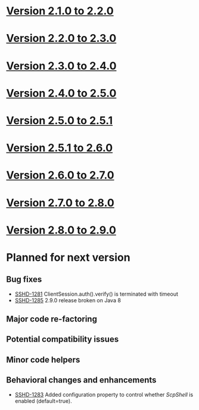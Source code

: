 # [Version 2.1.0 to 2.2.0](./docs/changes/2.2.0.md)

# [Version 2.2.0 to 2.3.0](./docs/changes/2.3.0.md)

# [Version 2.3.0 to 2.4.0](./docs/changes/2.4.0.md)

# [Version 2.4.0 to 2.5.0](./docs/changes/2.5.0.md)

# [Version 2.5.0 to 2.5.1](./docs/changes/2.5.1.md)

# [Version 2.5.1 to 2.6.0](./docs/changes/2.6.0.md)

# [Version 2.6.0 to 2.7.0](./docs/changes/2.7.0.md)

# [Version 2.7.0 to 2.8.0](./docs/changes/2.8.0.md)

# [Version 2.8.0 to 2.9.0](./docs/changes/2.9.0.md)

# Planned for next version

## Bug fixes

* [SSHD-1281](https://issues.apache.org/jira/browse/SSHD-1281) ClientSession.auth().verify() is terminated with timeout
* [SSHD-1285](https://issues.apache.org/jira/browse/SSHD-1285) 2.9.0 release broken on Java 8

## Major code re-factoring

## Potential compatibility issues

## Minor code helpers

## Behavioral changes and enhancements

* [SSHD-1283](https://issues.apache.org/jira/browse/SSHD-1283) Added configuration property to control whether *ScpShell* is enabled (default=true).

